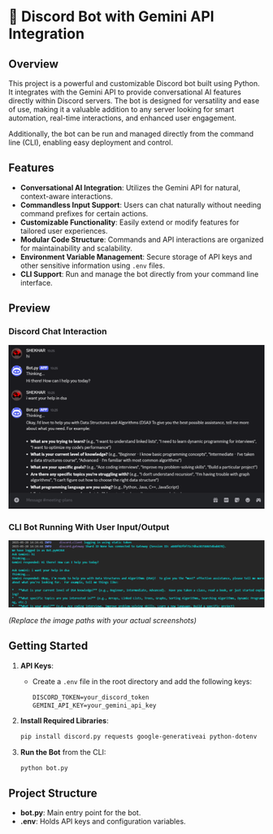 # 🤖 Discord Bot with Gemini API Integration

## Overview
This project is a powerful and customizable Discord bot built using Python. It integrates with the Gemini API to provide conversational AI features directly within Discord servers. The bot is designed for versatility and ease of use, making it a valuable addition to any server looking for smart automation, real-time interactions, and enhanced user engagement.

Additionally, the bot can be run and managed directly from the command line (CLI), enabling easy deployment and control.

## Features
- **Conversational AI Integration**: Utilizes the Gemini API for natural, context-aware interactions.
- **Commandless Input Support**: Users can chat naturally without needing command prefixes for certain actions.
- **Customizable Functionality**: Easily extend or modify features for tailored user experiences.
- **Modular Code Structure**: Commands and API interactions are organized for maintainability and scalability.
- **Environment Variable Management**: Secure storage of API keys and other sensitive information using `.env` files.
- **CLI Support**: Run and manage the bot directly from your command line interface.

## Preview

### Discord Chat Interaction
![Discord Chat](ScreenShot_20250520142541.png)

### CLI Bot Running With User Input/Output
![CLI Running](ScreenShot_20250520142726.png)

*(Replace the image paths with your actual screenshots)*

## Getting Started

1. **API Keys**:
    - Create a `.env` file in the root directory and add the following keys:
      ```
      DISCORD_TOKEN=your_discord_token
      GEMINI_API_KEY=your_gemini_api_key
      ```

2. **Install Required Libraries**:
    ```bash
    pip install discord.py requests google-generativeai python-dotenv
    ```

3. **Run the Bot** from the CLI:
    ```bash
    python bot.py
    ```

## Project Structure

- **bot.py**: Main entry point for the bot.
- **.env**: Holds API keys and configuration variables.
